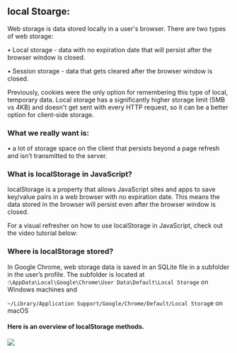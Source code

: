 ## local Stoarge: 

Web storage is data stored locally in a user's browser. There are two types of web storage:

• Local storage - data with no expiration date that will persist after the browser window is closed.

• Session storage - data that gets cleared after the browser window is closed.

Previously, cookies were the only option for remembering this type of local, temporary data. Local storage has a significantly higher storage limit (5MB vs 4KB) and doesn't get sent with every HTTP request, so it can be a better option for client-side storage.

### What we really want is:

• a lot of storage space on the client 
that persists beyond a page refresh
and isn’t transmitted to the server.

### What is localStorage in JavaScript?
localStorage is a property that allows JavaScript sites and apps to save key/value pairs in a web browser with no expiration date. This means the data stored in the browser will persist even after the browser window is closed.

For a visual refresher on how to use localStorage in JavaScript, check out the video tutorial below:



### Where is localStorage stored?
In Google Chrome, web storage data is saved in an SQLite file in a subfolder in the user’s profile. The subfolder is located at :`\AppData\Local\Google\Chrome\User Data\Default\Local Storage` on Windows machines and 

`~/Library/Application Support/Google/Chrome/Default/Local Storag`e on macOS


#### Here is an overview of localStorage methods.

![](https://i.ibb.co/VLgbdYN/local-storge.png)
